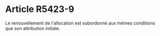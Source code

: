 # Article R5423-9

  
Le renouvellement de l'allocation est subordonné aux mêmes conditions que son attribution initiale.